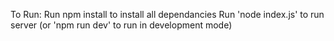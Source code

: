 To Run:
Run npm install to install all dependancies
Run 'node index.js' to run server (or 'npm run dev' to run in development mode)
